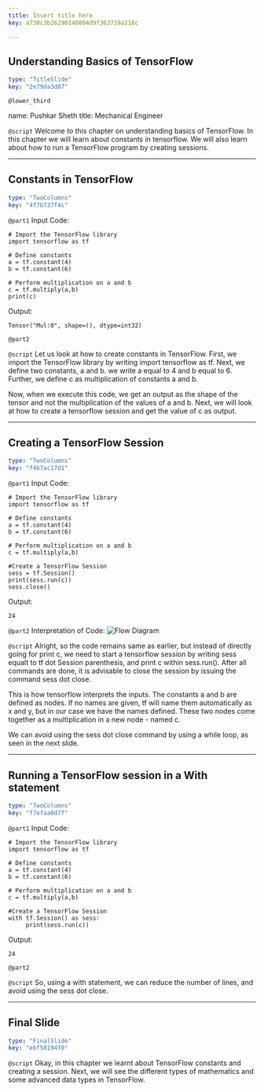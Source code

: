 ```yaml
---
title: Insert title here
key: a730c3b26290140804d9f363719a218c

---
```

## Understanding Basics of TensorFlow

```yaml
type: "TitleSlide"
key: "2e79da3d87"
```

`@lower_third`

name: Pushkar Sheth
title: Mechanical Engineer


`@script`
Welcome to this chapter on understanding basics of TensorFlow. In this chapter we will learn about constants in tensorflow. We will also learn about how to run a TensorFlow program by creating sessions.


---
## Constants in TensorFlow

```yaml
type: "TwoColumns"
key: "4f7b737f4c"
```

`@part1`
Input Code:
```
# Import the TensorFlow library
import tensorflow as tf

# Define constants
a = tf.constant(4)
b = tf.constant(6)

# Perform multiplication on a and b
c = tf.multiply(a,b)
print(c)
```



Output:
```
Tensor("Mul:0", shape=(), dtype=int32)
```


`@part2`



`@script`
Let us look at how to create constants in TensorFlow.
First, we import the TensorFlow library by writing import tensorflow as tf.
Next, we  define two constants, a and b. we write a equal to 4 and b equal to 6.
Further, we define c as multiplication of constants a and b.

Now, when we execute this code, we get an output as the shape of the tensor and not the multiplication of the values of a and b.
Next, we will look at how to create a tensorflow session and get the value of c as output.


---
## Creating a TensorFlow Session

```yaml
type: "TwoColumns"
key: "f4b7ac17d1"
```

`@part1`
Input Code:
```
# Import the TensorFlow library
import tensorflow as tf

# Define constants
a = tf.constant(4)
b = tf.constant(6)

# Perform multiplication on a and b
c = tf.multiply(a,b)

#Create a TensorFlow Session
sess = tf.Session()
print(sess.run(c))
sess.close()
```

Output:
```
24
```


`@part2`
Interpretation of Code:
![Flow Diagram](https://assets.datacamp.com/production/repositories/3605/datasets/52a4493db49457dd668c825909cc5ae41f74e02f/flowdiag1.png)


`@script`
Alright, so the code remains same as earlier, but instead of directly going for print c, we need to start a tensorflow session by writing sess equalt to tf dot Session parenthesis, and print c within sess.run().
After all commands are done, it is advisable to close the session by issuing the command sess dot close.

This is how tensorflow interprets the inputs. The constants a and b are defined as nodes. If no names are given, tf will name them automatically as x and y, but in our case we have the names defined.
These two nodes come together as a multiplication in a new node - named c.


 We can avoid using the sess dot close command by using a while loop, as seen in the next slide.


---
## Running a TensorFlow session in a With statement

```yaml
type: "TwoColumns"
key: "f7efaa8d7f"
```

`@part1`
Input Code:
```
# Import the TensorFlow library
import tensorflow as tf

# Define constants
a = tf.constant(4)
b = tf.constant(6)

# Perform multiplication on a and b
c = tf.multiply(a,b)

#Create a TensorFlow Session
with tf.Session() as sess:
     print(sess.run(c))
```

Output:
```
24
```


`@part2`



`@script`
So, using a with statement, we can reduce the number of lines, and avoid using the sess dot close.


---
## Final Slide

```yaml
type: "FinalSlide"
key: "ebf58194f0"
```

`@script`
Okay, in this chapter we learnt about TensorFlow constants and creating a session. Next, we will see the different types of mathematics and some advanced data types in TensorFlow.

